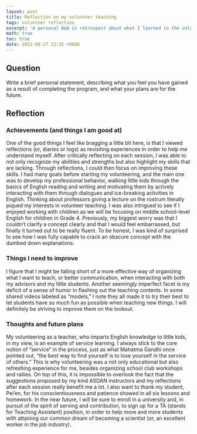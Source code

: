 ```yaml
---
layout: post
title: Reflection on my volunteer teaching
tags: volunteer reflection
excerpt: 'A personal Q&A in retrospect about what I learned in the volunteering teaching.'
math: true
toc: true
date: 2022-08-27 22:35 +0800
---
```


## Question

Write a brief personal statement, describing what you feel you have gained as a result of completing the program, and what your plans are for the future.

## Reflection

### Achievements (and things I am good at)

One of the good things I feel like bragging a little bit here, is that I viewed reflections (or, diaries or logs) as revisiting experiences in order to help me understand myself. After critically reflecting on each session, I was able to not only recognize my abilities and strengths but also highlight my skills that are lacking. Through reflections, I could then focus on improving these skills. I had many goals before starting my volunteering, and the main one was to develop my professional behavior, walking little kids through the basics of English reading and writing and motivating them by actively interacting with them through dialogues and ice-breaking activities in English. Thinking about professors giving a lecture on the rostrum literally piqued my interests in volunteer teaching. I was also intrigued to see if I enjoyed working with children as we will be focusing on middle school-level English for children in Grade 4. Previously, my biggest worry was that I couldn’t clarify a concept clearly and that I would feel embarrassed, but finally it turned out to be really fluent. To be honest, I was kind of surprised to see how I was fully capable to crack an obscure concept with the dumbed down explanations.

### Things I need to improve

I figure that I might be falling short of a more effective way of organizing what I want to teach, or better communication, when interacting with both my advisors and my little students. Another seemingly imperfect facet is my deficit of a sense of humor in flashing out the teaching contents. In some shared videos labeled as “models,” I note they all made it to try their best to let students have so much fun as possible when teaching new things. I will definitely be striving to improve them on the lookout.

### Thoughts and future plans

My volunteering as a teacher, who imparts English knowledge to little kids, in my view, is an example of service learning. I always stick to the core notion of “service” in the process, just as what Mahatma Gandhi once pointed out, “the best way to find yourself is to lose yourself in the service of others.” This is why volunteering was a not only educational but also refreshing experience for me, besides organizing school club workshops and rallies. On top of this, it is impossible to overlook the fact that the suggestions proposed by my kind ASDAN instructors and my reflections after each session really benefit me a lot. I also want to thank my student, Pei’en, for his conscientiousness and patience showed in all six lessons and homework. In the near future, I will be sure to enroll in a university and, in pursuit of the spirit of serving and contribution, to sign up for a TA (stands for Teaching Assistant) position, in order to help more and more students with attaining our common dream of becoming a scientist (or, an excellent worker in the job industry).
